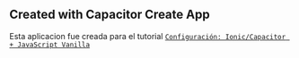 ## Created with Capacitor Create App

Esta aplicacion fue creada para el tutorial [`Configuración: Ionic/Capacitor + JavaScript Vanilla`](https://link.medium.com/IX4BQfNSYmb )

